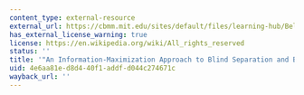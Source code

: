 ```yaml
---
content_type: external-resource
external_url: https://cbmm.mit.edu/sites/default/files/learning-hub/Bell_Sejnowski_1995.pdf
has_external_license_warning: true
license: https://en.wikipedia.org/wiki/All_rights_reserved
status: ''
title: '"An Information-Maximization Approach to Blind Separation and Blind Deconvolution."'
uid: 4e6aa81e-d8d4-40f1-addf-d044c274671c
wayback_url: ''
---
```

